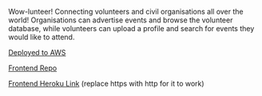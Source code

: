 Wow-lunteer! Connecting volunteers and civil organisations all over the world!
Organisations can advertise events and browse the volunteer database, while volunteers can upload a profile and search for events they would like to attend.

[Deployed to AWS](http://hackathon.eu-west-3.elasticbeanstalk.com)

[Frontend Repo](https://github.com/martonszel/Voluntify)

[Frontend Heroku Link](http://wowlunteer.herokuapp.com/login) (replace https with http for it to work)

